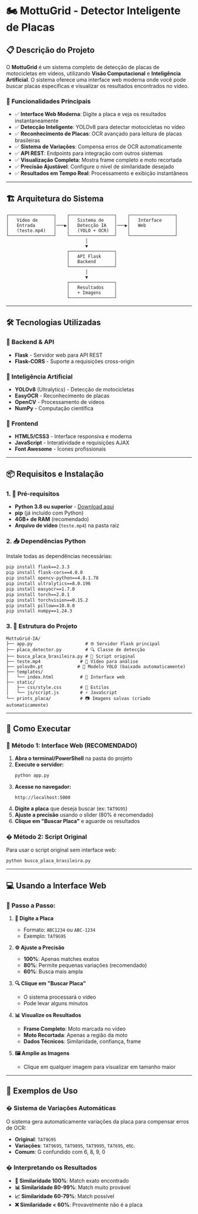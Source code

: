 # 🏍️ MottuGrid - Detector Inteligente de Placas

## 📋 Descrição do Projeto

O **MottuGrid** é um sistema completo de detecção de placas de motocicletas em vídeos, utilizando **Visão Computacional** e **Inteligência Artificial**. O sistema oferece uma interface web moderna onde você pode buscar placas específicas e visualizar os resultados encontrados no vídeo.

### 🎯 Funcionalidades Principais

- ✅ **Interface Web Moderna**: Digite a placa e veja os resultados instantaneamente
- ✅ **Detecção Inteligente**: YOLOv8 para detectar motocicletas no vídeo
- ✅ **Reconhecimento de Placas**: OCR avançado para leitura de placas brasileiras
- ✅ **Sistema de Variações**: Compensa erros de OCR automaticamente
- ✅ **API REST**: Endpoints para integração com outros sistemas
- ✅ **Visualização Completa**: Mostra frame completo e moto recortada
- ✅ **Precisão Ajustável**: Configure o nível de similaridade desejado
- ✅ **Resultados em Tempo Real**: Processamento e exibição instantâneos

---

## 🏗️ Arquitetura do Sistema

```
┌─────────────────┐    ┌─────────────────┐    ┌─────────────────┐
│   Vídeo de      │    │   Sistema de    │    │   Interface     │
│   Entrada       │───▶│   Detecção IA   │───▶│   Web           │
│   (teste.mp4)   │    │   (YOLO + OCR)  │    │                 │
└─────────────────┘    └─────────────────┘    └─────────────────┘
                              │
                              ▼
                       ┌─────────────────┐
                       │   API Flask     │
                       │   Backend       │
                       └─────────────────┘
                              │
                              ▼
                       ┌─────────────────┐
                       │   Resultados    │
                       │   + Imagens     │
                       └─────────────────┘
```

---

## 🛠️ Tecnologias Utilizadas

### 🔧 Backend & API
- **Flask** - Servidor web para API REST
- **Flask-CORS** - Suporte a requisições cross-origin

### 🤖 Inteligência Artificial
- **YOLOv8** (Ultralytics) - Detecção de motocicletas
- **EasyOCR** - Reconhecimento de placas
- **OpenCV** - Processamento de vídeos
- **NumPy** - Computação científica

### 🎨 Frontend
- **HTML5/CSS3** - Interface responsiva e moderna
- **JavaScript** - Interatividade e requisições AJAX
- **Font Awesome** - Ícones profissionais

---

## 📦 Requisitos e Instalação

### 1. 🐍 Pré-requisitos
- **Python 3.8 ou superior** - [Download aqui](https://www.python.org/downloads/)
- **pip** (já incluído com Python)
- **4GB+ de RAM** (recomendado)
- **Arquivo de vídeo** (`teste.mp4`) na pasta raiz

### 2. 📥 Dependências Python

Instale todas as dependências necessárias:

```bash
pip install flask==2.3.3
pip install flask-cors==4.0.0
pip install opencv-python==4.8.1.78
pip install ultralytics==8.0.196
pip install easyocr==1.7.0
pip install torch==2.0.1
pip install torchvision==0.15.2
pip install pillow==10.0.0
pip install numpy==1.24.3
```

### 3. 📁 Estrutura do Projeto
```
MottuGrid-IA/
├── app.py                    # 🌐 Servidor Flask principal
├── placa_detector.py         # 🔍 Classe de detecção
├── busca_placa_brasileira.py # 📜 Script original
├── teste.mp4               # 🎥 Vídeo para análise
├── yolov8n.pt             # 🤖 Modelo YOLO (baixado automaticamente)
├── templates/
│   └── index.html          # 🎨 Interface web
├── static/
│   ├── css/style.css       # 🎨 Estilos
│   └── js/script.js        # ⚡ JavaScript
└── prints_placa/           # 📷 Imagens salvas (criado automaticamente)
```

---

## 🚀 Como Executar

### 🌟 **Método 1: Interface Web (RECOMENDADO)**

1. **Abra o terminal/PowerShell** na pasta do projeto
2. **Execute o servidor:**
   ```bash
   python app.py
   ```
3. **Acesse no navegador:**
   ```
   http://localhost:5000
   ```
4. **Digite a placa** que deseja buscar (ex: `TAT9G95`)
5. **Ajuste a precisão** usando o slider (80% é recomendado)
6. **Clique em "Buscar Placa"** e aguarde os resultados

### � **Método 2: Script Original**

Para usar o script original sem interface web:
```bash
python busca_placa_brasileira.py
```

---------

## 💻 Usando a Interface Web

### 🎯 **Passo a Passo:**

1. **📝 Digite a Placa**
   - Formato: `ABC1234` ou `ABC-1234`
   - Exemplo: `TAT9G95`

2. **⚙️ Ajuste a Precisão**
   - **100%**: Apenas matches exatos
   - **80%**: Permite pequenas variações (recomendado)
   - **60%**: Busca mais ampla

3. **🔍 Clique em "Buscar Placa"**
   - O sistema processará o vídeo
   - Pode levar alguns minutos

4. **📊 Visualize os Resultados**
   - **Frame Completo**: Moto marcada no vídeo
   - **Moto Recortada**: Apenas a região da moto
   - **Dados Técnicos**: Similaridade, confiança, frame

5. **🖼️ Amplie as Imagens**
   - Clique em qualquer imagem para visualizar em tamanho maior

---

## 🎯 Exemplos de Uso

### � **Sistema de Variações Automáticas**
O sistema gera automaticamente variações da placa para compensar erros de OCR:
- **Original**: `TAT9G95`
- **Variações**: `TAT9695`, `TAT9895`, `TAT9995`, `TAT695`, etc.
- **Comum**: G confundido com 6, 8, 9, 0

### � **Interpretando os Resultados**
- **🎯 Similaridade 100%**: Match exato encontrado
- **📊 Similaridade 80-99%**: Match muito provável
- **📈 Similaridade 60-79%**: Match possível
- **❌ Similaridade < 60%**: Provavelmente não é a placa

